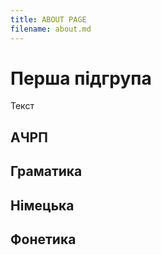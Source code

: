 ```yaml
---
title: ABOUT PAGE
filename: about.md
--- 
```


# Перша підгрупа
Текст
## АЧРП

## Граматика

## Німецька

## Фонетика
